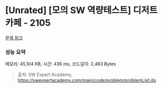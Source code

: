 # [Unrated] [모의 SW 역량테스트] 디저트 카페 - 2105 

[문제 링크](https://swexpertacademy.com/main/code/problem/problemDetail.do?contestProbId=AV5VwAr6APYDFAWu) 

### 성능 요약

메모리: 45,104 KB, 시간: 436 ms, 코드길이: 2,463 Bytes



> 출처: SW Expert Academy, https://swexpertacademy.com/main/code/problem/problemList.do